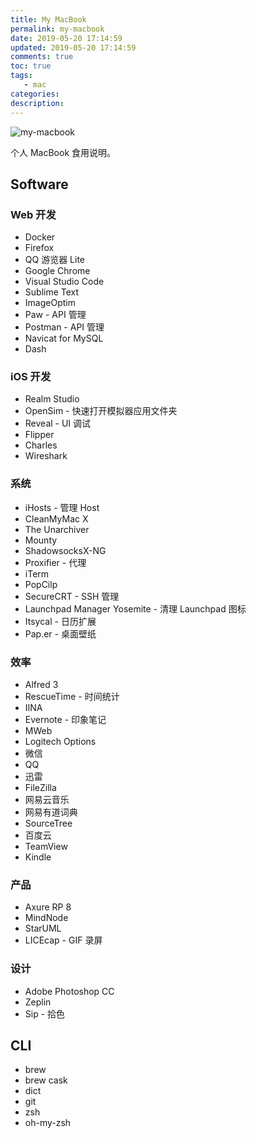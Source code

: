 ```yaml
---
title: My MacBook
permalink: my-macbook
date: 2019-05-20 17:14:59
updated: 2019-05-20 17:14:59
comments: true
toc: true
tags:
   - mac
categories:
description:
---
```


<img src="https://cdn-qn.yifans.com/imzyf/robert-richarz-263241-unsplash.jpg" alt="my-macbook" />

个人 MacBook 食用说明。

<!-- more -->

## Software

### Web 开发

- Docker
- Firefox
- QQ 游览器 Lite
- Google Chrome
- Visual Studio Code
- Sublime Text
- ImageOptim
- Paw - API 管理
- Postman - API 管理
- Navicat for MySQL
- Dash

### iOS 开发

- Realm Studio
- OpenSim - 快速打开模拟器应用文件夹
- Reveal - UI 调试
- Flipper
- Charles
- Wireshark

### 系统

- iHosts - 管理 Host
- CleanMyMac X
- The Unarchiver
- Mounty
- ShadowsocksX-NG
- Proxifier - 代理
- iTerm
- PopCilp
- SecureCRT - SSH 管理
- Launchpad Manager Yosemite - 清理 Launchpad 图标
- Itsycal - 日历扩展
- Pap.er - 桌面壁纸

### 效率

- Alfred 3
- RescueTime - 时间统计
- IINA
- Evernote - 印象笔记
- MWeb
- Logitech Options
- 微信
- QQ
- 迅雷
- FileZilla
- 网易云音乐
- 网易有道词典
- SourceTree
- 百度云
- TeamView
- Kindle

### 产品

- Axure RP 8
- MindNode
- StarUML
- LICEcap - GIF 录屏

### 设计

- Adobe Photoshop CC
- Zeplin
- Sip - 拾色

## CLI

- brew
- brew cask
- dict
- git
- zsh
- oh-my-zsh
